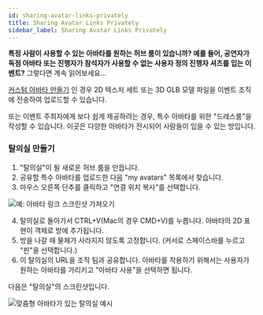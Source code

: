 ```yaml
---
id: sharing-avatar-links-privately
title: Sharing Avatar Links Privately
sidebar_label: Sharing Avatar Links Privately
---
```


**특정 사람이 사용할 수 있는 아바타를 원하는 허브 룸이 있습니까?
예를 들어, 공연자가 독점 아바타 또는 진행자가 참석자가 사용할 수 없는 사용자 정의 진행자 셔츠를 입는 이벤트?** 그렇다면 계속 읽어보세요...

[커스텀 아바타 만들기](./intro-avatars-ko.md) 인 경우 2D 텍스처 세트 또는 3D GLB 모델 파일을 이벤트 조직에 전송하여 업로드할 수 있습니다.

또는 이벤트 주최자에게 보다 쉽게 제공하려는 경우, 특수 아바타를 위한 "드레스룸"을 작성할 수 있습니다. 이곳은 다양한 아바타가 전시되어 사람들이 입을 수 있는 방입니다.

### 탈의실 만들기

1. "탈의실"이 될 새로운 허브 룸을 만듭니다.
2. 공유할 특수 아바타를 업로드한 다음 "my avatars" 목록에서 찾습니다.
3. 마우스 오른쪽 단추를 클릭하고 "연결 위치 복사"를 선택합니다.

![예: 아바타 링크 스크린샷 가져오기](../../website/static/img/hubs-exclusive-avatars.png)

4. 탈의실로 돌아가서 CTRL+V(Mac의 경우 CMD+V)를 누릅니다. 아바타의 2D 표현이 객체로 방에 추가됩니다.
5. 방을 나갈 때 물체가 사라지지 않도록 고정합니다. (커서로 스페이스바를 누르고 "핀"을 선택합니다.)
6. 이 탈의실의 URL을 조직 팀과 공유합니다. 아바타를 착용하기 위해서는 사용자가 원하는 아바타를 가리키고 "아바타 사용"을 선택하면 됩니다.

다음은 "탈의실"의 스크린샷입니다.

![맞춤형 아바타가 있는 탈의실 예시](../../website/static/img/hubs-dressingroom.png)